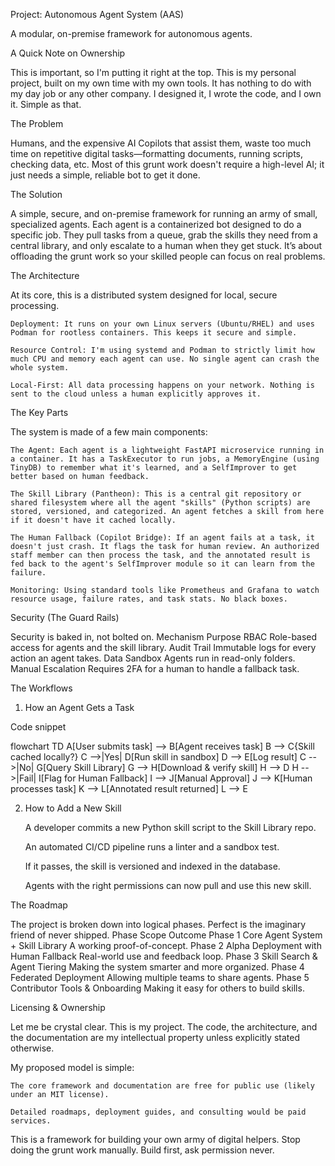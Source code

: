 Project: Autonomous Agent System (AAS)

A modular, on-premise framework for autonomous agents.

A Quick Note on Ownership

This is important, so I'm putting it right at the top. This is my personal project, built on my own time with my own tools. It has nothing to do with my day job or any other company. I designed it, I wrote the code, and I own it. Simple as that.

The Problem

Humans, and the expensive AI Copilots that assist them, waste too much time on repetitive digital tasks—formatting documents, running scripts, checking data, etc. Most of this grunt work doesn't require a high-level AI; it just needs a simple, reliable bot to get it done.

The Solution

A simple, secure, and on-premise framework for running an army of small, specialized agents. Each agent is a containerized bot designed to do a specific job. They pull tasks from a queue, grab the skills they need from a central library, and only escalate to a human when they get stuck. It’s about offloading the grunt work so your skilled people can focus on real problems.

The Architecture

At its core, this is a distributed system designed for local, secure processing.

    Deployment: It runs on your own Linux servers (Ubuntu/RHEL) and uses Podman for rootless containers. This keeps it secure and simple.

    Resource Control: I'm using systemd and Podman to strictly limit how much CPU and memory each agent can use. No single agent can crash the whole system.

    Local-First: All data processing happens on your network. Nothing is sent to the cloud unless a human explicitly approves it.

The Key Parts

The system is made of a few main components:

    The Agent: Each agent is a lightweight FastAPI microservice running in a container. It has a TaskExecutor to run jobs, a MemoryEngine (using TinyDB) to remember what it's learned, and a SelfImprover to get better based on human feedback.

    The Skill Library (Pantheon): This is a central git repository or shared filesystem where all the agent "skills" (Python scripts) are stored, versioned, and categorized. An agent fetches a skill from here if it doesn't have it cached locally.

    The Human Fallback (Copilot Bridge): If an agent fails at a task, it doesn't just crash. It flags the task for human review. An authorized staff member can then process the task, and the annotated result is fed back to the agent's SelfImprover module so it can learn from the failure.

    Monitoring: Using standard tools like Prometheus and Grafana to watch resource usage, failure rates, and task stats. No black boxes.

Security (The Guard Rails)

Security is baked in, not bolted on.
Mechanism	Purpose
RBAC	Role-based access for agents and the skill library.
Audit Trail	Immutable logs for every action an agent takes.
Data Sandbox	Agents run in read-only folders.
Manual Escalation	Requires 2FA for a human to handle a fallback task.

The Workflows

1. How an Agent Gets a Task

Code snippet

flowchart TD
    A[User submits task] --> B[Agent receives task]
    B --> C{Skill cached locally?}
    C -->|Yes| D[Run skill in sandbox]
    D --> E[Log result]
    C -->|No| G[Query Skill Library]
    G --> H[Download & verify skill]
    H --> D
    H -->|Fail| I[Flag for Human Fallback]
    I --> J[Manual Approval]
    J --> K[Human processes task]
    K --> L[Annotated result returned]
    L --> E

2. How to Add a New Skill

    A developer commits a new Python skill script to the Skill Library repo.

    An automated CI/CD pipeline runs a linter and a sandbox test.

    If it passes, the skill is versioned and indexed in the database.

    Agents with the right permissions can now pull and use this new skill.

The Roadmap

The project is broken down into logical phases. Perfect is the imaginary friend of never shipped.
Phase	Scope	Outcome
Phase 1	Core Agent System + Skill Library	A working proof-of-concept.
Phase 2	Alpha Deployment with Human Fallback	Real-world use and feedback loop.
Phase 3	Skill Search & Agent Tiering	Making the system smarter and more organized.
Phase 4	Federated Deployment	Allowing multiple teams to share agents.
Phase 5	Contributor Tools & Onboarding	Making it easy for others to build skills.

Licensing & Ownership

Let me be crystal clear. This is my project. The code, the architecture, and the documentation are my intellectual property unless explicitly stated otherwise.

My proposed model is simple:

    The core framework and documentation are free for public use (likely under an MIT license).

    Detailed roadmaps, deployment guides, and consulting would be paid services.

This is a framework for building your own army of digital helpers. Stop doing the grunt work manually. Build first, ask permission never.
